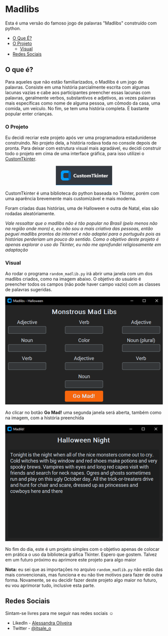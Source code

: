 # Madlibs

Esta é uma versão do famoso jogo de palavras "Madlibs" construído com python. 

- [O Que É?](#o-que-é)
- [O Projeto](#o-projeto)
  - [Visual](#visual)
- [Redes Sociais](#redes-sociais)

## O que é?

Para aqueles que não estão familiarizados, o Madlibs é um jogo de palavras. Consiste em uma história parcialmente escrita com algumas lacunas vazias e cabe aos participantes preencher essas lacunas com palavras, geralmente verbos, substantivos e adjetivos, as vezes palavras mais específicas como nome de alguma pessoa, um cômodo da casa, uma comida, um veículo. No fim, se tem uma história completa. É bastante popular enter crianças. 

### O Projeto

Eu decidi recriar este projeto após ver uma programadora estadunidense construindo. No projeto dela, a história rodava toda no console depois de pronta. Para deixar com estrutura visual mais agradável, eu decidi construir todo o projeto em cima de uma interface gráfica, para isso utilizei o [CustomTkinter](https://customtkinter.tomschimansky.com/).

<div align="center">

![](/images/custom-tkinter.png)

</div>

CustomTkinter é uma biblioteca do python baseada no Tkinter, porém com uma aparência brevemente mais customizável e mais moderna.

Foram criadas duas histórias, uma de Halloween e outra de Natal, elas são rodadas aleatóriamente.


*Vale ressaltar que o madlibs não é tão popular no Brasil (pelo menos não na região onde moro) e, eu não sou a mais criativa das pessoas, então peguei madlibs prontos da internet e não adaptei para o português pois as histórias perderiam um pouco do sentido. Como o objetivo deste projeto é apenas explorar o uso do Tkinter, eu não me aprofundei religiosamente em adaptação*

### Visual

Ao rodar o programa `random_madlib.py` irá abrir uma janela com um dos madlibs criados, como na imagem abaixo. O objetivo do usuário é preencher todos os campos (não pode haver campo vazio) com as classes de palavras sugeridas. 

<div align="center">

![](/images/madlibs.png)

</div>

Ao clicar no botão **Go Mad!** uma segunda janela será aberta, também como na imagem, com a história preenchida

<div align="center">

![](/images/hitsoria.png)

</div>

No fim do dia, este é um projeto simples com o objetivo apenas de colocar em prática o uso da biblioteca gráfica Tkinter. Espero que gostem. Talvez em um futuro próximo eu aprimore este projeto para algo maior


**Nota:** eu sei que as  importações no arquivo `random_madlib.py` não estão das mais convencionais, mas funciona e eu não tive motivos para fazer de outra forma. Novamente, se eu decidir fazer deste projeto algo maior no futuro, eu vou aprimorar tudo, inclusive esta parte.


## Redes Sociais

Sintam-se livres para me seguir nas redes sociais :relaxed:

- LikedIn - [Alessandra Oliveira](https://www.linkedin.com/in/alessandra-santos-oliveira/)
- Twitter - [@itsale_o](https://twitter.com/itsale_o)


